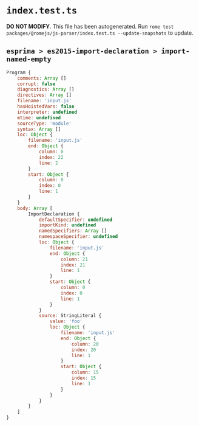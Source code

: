 # `index.test.ts`

**DO NOT MODIFY**. This file has been autogenerated. Run `rome test packages/@romejs/js-parser/index.test.ts --update-snapshots` to update.

## `esprima > es2015-import-declaration > import-named-empty`

```javascript
Program {
	comments: Array []
	corrupt: false
	diagnostics: Array []
	directives: Array []
	filename: 'input.js'
	hasHoistedVars: false
	interpreter: undefined
	mtime: undefined
	sourceType: 'module'
	syntax: Array []
	loc: Object {
		filename: 'input.js'
		end: Object {
			column: 0
			index: 22
			line: 2
		}
		start: Object {
			column: 0
			index: 0
			line: 1
		}
	}
	body: Array [
		ImportDeclaration {
			defaultSpecifier: undefined
			importKind: undefined
			namedSpecifiers: Array []
			namespaceSpecifier: undefined
			loc: Object {
				filename: 'input.js'
				end: Object {
					column: 21
					index: 21
					line: 1
				}
				start: Object {
					column: 0
					index: 0
					line: 1
				}
			}
			source: StringLiteral {
				value: 'foo'
				loc: Object {
					filename: 'input.js'
					end: Object {
						column: 20
						index: 20
						line: 1
					}
					start: Object {
						column: 15
						index: 15
						line: 1
					}
				}
			}
		}
	]
}
```
